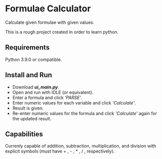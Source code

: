 # Formulae Calculator

Calculate given formulae with given values.

This is a rough project created in order to learn python. 

## Requirements

Python 3.9.0 or compatible.

## Install and Run

* Download ***ui_main.py***.
* Open and run with IDLE (or equivalent).
* Enter a formula and click *'PARSE'*.
* Enter numeric values for each variable and click *'Calculate'*.
* Result is given.
* Re-enter numeric values for the formula and click *'Calculate'* again for the updated result.

## Capabilities

Currenly capable of addition, subtraction, multiplication, and division with explicit symbols (must have + , - , \* , / , respectively).
